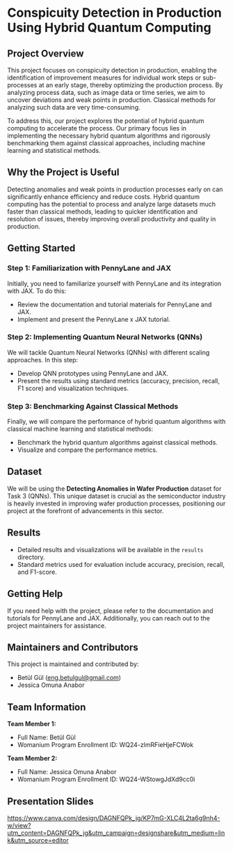 # Conspicuity Detection in Production Using Hybrid Quantum Computing

## Project Overview

This project focuses on conspicuity detection in production, enabling the identification of improvement measures for individual work steps or sub-processes at an early stage, thereby optimizing the production process. By analyzing process data, such as image data or time series, we aim to uncover deviations and weak points in production. Classical methods for analyzing such data are very time-consuming.

To address this, our project explores the potential of hybrid quantum computing to accelerate the process. Our primary focus lies in implementing the necessary hybrid quantum algorithms and rigorously benchmarking them against classical approaches, including machine learning and statistical methods.

## Why the Project is Useful

Detecting anomalies and weak points in production processes early on can significantly enhance efficiency and reduce costs. Hybrid quantum computing has the potential to process and analyze large datasets much faster than classical methods, leading to quicker identification and resolution of issues, thereby improving overall productivity and quality in production.

## Getting Started

### Step 1: Familiarization with PennyLane and JAX

Initially, you need to familiarize yourself with PennyLane and its integration with JAX. To do this:

- Review the documentation and tutorial materials for PennyLane and JAX.
- Implement and present the PennyLane x JAX tutorial.

### Step 2: Implementing Quantum Neural Networks (QNNs)

We will tackle Quantum Neural Networks (QNNs) with different scaling approaches. In this step:

- Develop QNN prototypes using PennyLane and JAX.
- Present the results using standard metrics (accuracy, precision, recall, F1 score) and visualization techniques.

### Step 3: Benchmarking Against Classical Methods

Finally, we will compare the performance of hybrid quantum algorithms with classical machine learning and statistical methods:

- Benchmark the hybrid quantum algorithms against classical methods.
- Visualize and compare the performance metrics.

## Dataset

We will be using the **Detecting Anomalies in Wafer Production** dataset for Task 3 (QNNs). This unique dataset is crucial as the semiconductor industry is heavily invested in improving wafer production processes, positioning our project at the forefront of advancements in this sector.

## Results

- Detailed results and visualizations will be available in the `results` directory.
- Standard metrics used for evaluation include accuracy, precision, recall, and F1-score.

## Getting Help

If you need help with the project, please refer to the documentation and tutorials for PennyLane and JAX. Additionally, you can reach out to the project maintainers for assistance.

## Maintainers and Contributors

This project is maintained and contributed by:

- Betül Gül (eng.betulgul@gmail.com)
- Jessica Omuna Anabor 
## Team Information

**Team Member 1:**
- Full Name: Betül Gül
- Womanium Program Enrollment ID: WQ24-zlmRFieHjeFCWok

**Team Member 2:**
- Full Name: Jessica Omuna Anabor 
- Womanium Program Enrollment ID: WQ24-WStowgJdXd9cc0i

## Presentation Slides
https://www.canva.com/design/DAGNFQPk_jg/KP7mG-XLC4L2ta6g9nh4-w/view?utm_content=DAGNFQPk_jg&utm_campaign=designshare&utm_medium=link&utm_source=editor
